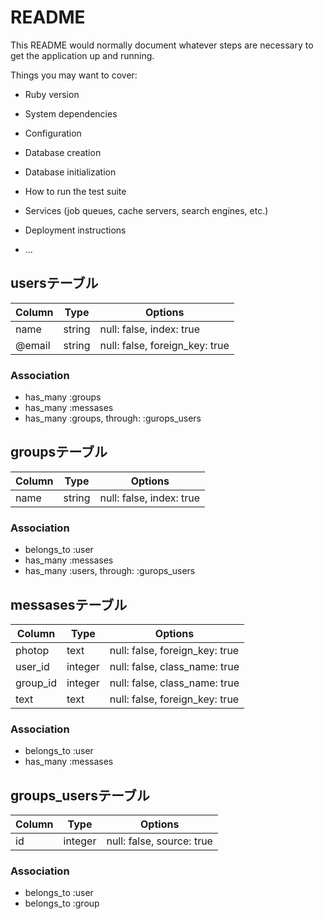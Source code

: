 # README

This README would normally document whatever steps are necessary to get the
application up and running.

Things you may want to cover:

* Ruby version

* System dependencies

* Configuration

* Database creation

* Database initialization

* How to run the test suite

* Services (job queues, cache servers, search engines, etc.)

* Deployment instructions

* ...

## usersテーブル

|Column|Type|Options|
|------|----|-------|
|name|string|null: false, index: true|
|@email|string|null: false, foreign_key: true|

### Association
- has_many :groups
- has_many :messases
- has_many :groups, through: :gurops_users

## groupsテーブル

|Column|Type|Options|
|------|----|-------|
|name|string|null: false, index: true|

### Association
- belongs_to :user
- has_many :messases
- has_many :users, through: :gurops_users

## messasesテーブル

|Column|Type|Options|
|------|----|-------|
|photop|text|null: false, foreign_key: true|
|user_id|integer|null: false, class_name: true|
|group_id|integer|null: false, class_name: true|
|text|text|null: false, foreign_key: true|

### Association
- belongs_to :user
- has_many :messases


## groups_usersテーブル

|Column|Type|Options|
|------|----|-------|
|id|integer|null: false, source: true|

### Association
- belongs_to :user
- belongs_to :group